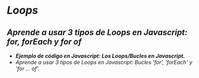 # **_Loops_**

## **_Aprende a usar 3 tipos de Loops en Javascript: for, forEach y for of_**

- **_Ejemplo de código en Javascript: Los Loops/Bucles en Javascript._**
- _Aprende a usar 3 tipos de Loops en Javascript: Bucles 'for', 'forEach' y 'for ... of'._
